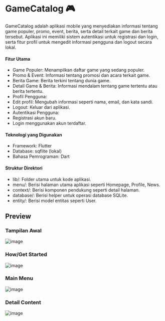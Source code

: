 # GameCatalog 🎮

GameCatalog adalah aplikasi mobile yang menyediakan informasi tentang game populer, promo, event, berita, serta detail terkait game dan berita tersebut. Aplikasi ini memiliki sistem autentikasi untuk registrasi dan login, serta fitur profil untuk mengedit informasi pengguna dan logout secara lokal.

#### Fitur Utama
- Game Populer: Menampilkan daftar game yang sedang populer.
- Promo & Event: Informasi tentang promosi dan acara terkait game.
- Berita Game: Berita terkini tentang dunia game.
- Detail Game & Berita: Informasi mendalam tentang game tertentu atau berita tertentu.
- Profil Pengguna:
- Edit profil: Mengubah informasi seperti nama, email, dan kata sandi.
- Logout: Keluar dari aplikasi.
- Autentikasi Pengguna:
- Registrasi akun baru.
- Login menggunakan akun terdaftar.

#### Teknologi yang Digunakan
- Framework: Flutter
- Database: sqflite (lokal)
- Bahasa Pemrograman: Dart


#### Struktur Direktori
- lib/: Folder utama untuk kode aplikasi.
- menu/: Berisi halaman utama aplikasi seperti Homepage, Profile, News.
- context/: Berisi komponen pendukung seperti detail halaman.
- database/: Berisi helper untuk operasi database SQLite.
- entity/: Berisi model entitas seperti User.

## Preview
### Tampilan Awal
![image](https://github.com/user-attachments/assets/299697e1-08c6-4308-9a13-875136577a75)

### How/Get Started
![image](https://github.com/user-attachments/assets/33d997d1-26b8-49cd-902a-8d9e1bcf3f9e)

### Main Menu
![image](https://github.com/user-attachments/assets/409ccc7d-0cb5-4a56-a778-1e067a3e2c34)

### Detail Content
![image](https://github.com/user-attachments/assets/32cd929f-c286-4343-a744-9aac4fb7c3e3)



